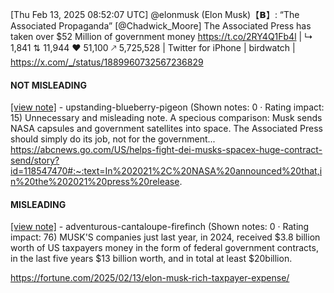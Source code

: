 [Thu Feb 13, 2025 08:52:07 UTC] @elonmusk (Elon Musk)【𝗕】: “The Associated Propaganda” [@Chadwick_Moore] The Associated Press has taken over $52 Million of government money https://t.co/2RY4Q1Fb4l | ↳ 1,841 ⇅ 11,944 ♥ 51,100 🡕 5,725,528 | Twitter for iPhone | birdwatch | https://x.com/_/status/1889960732567236829

#### NOT MISLEADING

[[view note]](https://x.com/i/birdwatch/n/1890024942508343801) - upstanding-blueberry-pigeon (Shown notes: 0 · Rating impact: 15)
Unnecessary and misleading note. A specious comparison: Musk sends NASA capsules and government satellites into space. The Associated Press should simply do its job, not for the government... https://abcnews.go.com/US/helps-fight-dei-musks-spacex-huge-contract-send/story?id=118547470#:~:text=In%202021%2C%20NASA%20announced%20that,in%20the%202021%20press%20release.

#### MISLEADING

[[view note]](https://x.com/i/birdwatch/n/1890003119100338476) - adventurous-cantaloupe-firefinch (Shown notes: 0 · Rating impact: 76)
MUSK'S companies just last year, in 2024, received $3.8 billion worth of US taxpayers money in the form of federal government contracts, in the last five years $13 billion worth, and in total at least $20billion.

https://fortune.com/2025/02/13/elon-musk-rich-taxpayer-expense/
